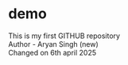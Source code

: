 # demo
This is my first GITHUB repository
<br>
Author - Aryan Singh (new)
<br>
Changed on 6th april 2025
